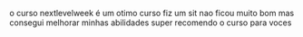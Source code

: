 o curso nextlevelweek é um otimo curso fiz um sit nao ficou muito bom mas consegui melhorar minhas abilidades
super recomendo o curso para voces
